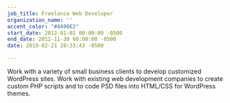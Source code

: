 ```yaml
---
job_title: Freelance Web Developer
organization_name: ''
accent_color: "#4A90E2"
start_date: 2012-01-01 00:00:00 -0500
end_date: 2012-11-30 00:00:00 -0500
date: 2019-02-21 20:33:43 -0500

---
```

Work with a variety of small business clients to develop customized WordPress sites. Work with existing web development companies to create custom PHP scripts and to code PSD files into HTML/CSS for WordPress themes.